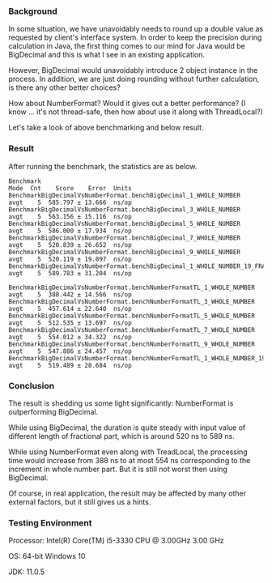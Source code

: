 ### Background
In some situation, we have unavoidably needs to round up a double value as requested by client's interface system. In order to keep the precision during calculation in Java, the first thing comes to our mind for Java would be BigDecimal and this is what I see in an existing application.

However, BigDecimal would unavoidably introduce 2 object instance in the process. In addition, we are just doing rounding without further calculation, is there any other better choices?

How about NumberFormat? Would it gives out a better performance? (I know ... it's not thread-safe, then how about use it along with ThreadLocal?) 

Let's take a look of above benchmarking and below result.

### Result
After running the benchmark, the statistics are as below. 

```
Benchmark                                                                           Mode  Cnt    Score    Error  Units
BenchmarkBigDecimalVsNumberFormat.benchBigDecimal_1_WHOLE_NUMBER                    avgt    5  585.797 ± 13.666  ns/op
BenchmarkBigDecimalVsNumberFormat.benchBigDecimal_3_WHOLE_NUMBER                    avgt    5  563.156 ± 15.116  ns/op
BenchmarkBigDecimalVsNumberFormat.benchBigDecimal_5_WHOLE_NUMBER                    avgt    5  586.000 ± 17.934  ns/op
BenchmarkBigDecimalVsNumberFormat.benchBigDecimal_7_WHOLE_NUMBER                    avgt    5  520.839 ± 26.652  ns/op
BenchmarkBigDecimalVsNumberFormat.benchBigDecimal_9_WHOLE_NUMBER                    avgt    5  520.119 ± 19.897  ns/op
BenchmarkBigDecimalVsNumberFormat.benchBigDecimal_1_WHOLE_NUMBER_19_FRACTIONAL      avgt    5  589.783 ± 31.204  ns/op

BenchmarkBigDecimalVsNumberFormat.benchNumberFormatTL_1_WHOLE_NUMBER                avgt    5  388.442 ± 14.566  ns/op
BenchmarkBigDecimalVsNumberFormat.benchNumberFormatTL_3_WHOLE_NUMBER                avgt    5  457.614 ± 22.640  ns/op
BenchmarkBigDecimalVsNumberFormat.benchNumberFormatTL_5_WHOLE_NUMBER                avgt    5  512.535 ± 13.697  ns/op
BenchmarkBigDecimalVsNumberFormat.benchNumberFormatTL_7_WHOLE_NUMBER                avgt    5  554.012 ± 34.322  ns/op
BenchmarkBigDecimalVsNumberFormat.benchNumberFormatTL_9_WHOLE_NUMBER                avgt    5  547.886 ± 24.457  ns/op
BenchmarkBigDecimalVsNumberFormat.benchNumberFormatTL_1_WHOLE_NUMBER_19_FRACTIONAL  avgt    5  519.489 ± 28.684  ns/op
```

### Conclusion

The result is shedding us some light significantly: NumberFormat is outperforming BigDecimal.

While using BigDecimal, the duration is quite steady with input value of different length of fractional part, which is around 520 ns to 589 ns. 

While using NumberFormat even along with TreadLocal, the processing time would increase from 388 ns to at most 554 ns corresponding to the increment in whole number part. But it is still not worst then using BigDecimal. 

Of course, in real application, the result may be affected by many other external factors, but it still gives us a hints.

### Testing Environment

Processor: Intel(R) Core(TM) i5-3330 CPU @ 3.00GHz 3.00 GHz

OS: 64-bit Windows 10

JDK: 11.0.5
